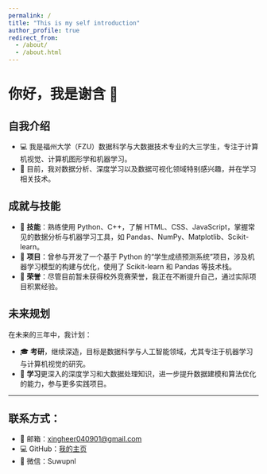 ```yaml
---
permalink: /
title: "This is my self introduction"
author_profile: true
redirect_from: 
  - /about/
  - /about.html
---
```


# 你好，我是谢含 👋

## 自我介绍
- 💻 我是福州大学（FZU）数据科学与大数据技术专业的大三学生，专注于计算机视觉、计算机图形学和机器学习。
- 🌱 目前，我对数据分析、深度学习以及数据可视化领域特别感兴趣，并在学习相关技术。

## 成就与技能
- 🔧 **技能**：熟练使用 Python、C++，了解 HTML、CSS、JavaScript，掌握常见的数据分析与机器学习工具，如 Pandas、NumPy、Matplotlib、Scikit-learn。
- 🚀 **项目**：曾参与开发了一个基于 Python 的“学生成绩预测系统”项目，涉及机器学习模型的构建与优化，使用了 Scikit-learn 和 Pandas 等技术栈。
- 🏅 **荣誉**：尽管目前暂未获得校外竞赛荣誉，我正在不断提升自己，通过实际项目积累经验。

## 未来规划
在未来的三年中，我计划：
- 🎓 **考研**，继续深造，目标是数据科学与人工智能领域，尤其专注于机器学习与计算机视觉的研究。
- 🌟 **学习**更深入的深度学习和大数据处理知识，进一步提升数据建模和算法优化的能力，参与更多实践项目。

---

## 联系方式：
- 📧 邮箱：[xingheer040901@gmail.com](mailto:xingheer040901@gmail.com)
- 💻 GitHub：[我的主页](https://xingheer.github.io/)
- 📱 微信：Suwupnl
